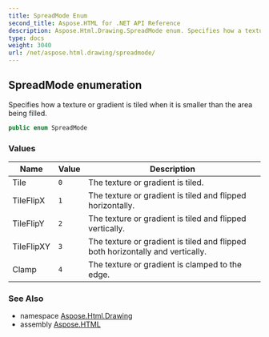 ```yaml
---
title: SpreadMode Enum
second_title: Aspose.HTML for .NET API Reference
description: Aspose.Html.Drawing.SpreadMode enum. Specifies how a texture or gradient is tiled when it is smaller than the area being filled
type: docs
weight: 3040
url: /net/aspose.html.drawing/spreadmode/
---
```

## SpreadMode enumeration

Specifies how a texture or gradient is tiled when it is smaller than the area being filled.

```csharp
public enum SpreadMode
```

### Values

| Name | Value | Description |
| --- | --- | --- |
| Tile | `0` | The texture or gradient is tiled. |
| TileFlipX | `1` | The texture or gradient is tiled and flipped horizontally. |
| TileFlipY | `2` | The texture or gradient is tiled and flipped vertically. |
| TileFlipXY | `3` | The texture or gradient is tiled and flipped both horizontally and vertically. |
| Clamp | `4` | The texture or gradient is clamped to the edge. |

### See Also

* namespace [Aspose.Html.Drawing](../../aspose.html.drawing/)
* assembly [Aspose.HTML](../../)
